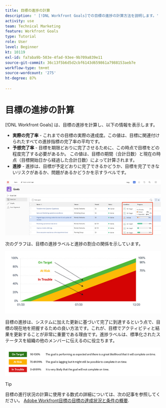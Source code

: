 ```yaml
---
title: 目標の進捗の計算
description: ' [!DNL Workfront Goals]での目標の進捗の計算方法を説明します。'
activity: use
team: Technical Marketing
feature: Workfront Goals
type: Tutorial
role: User
level: Beginner
kt: 10119
exl-id: fa7aba9b-503e-4fad-93ee-9b709a839e11
source-git-commit: 36c13f5b6d5d2cbf6143d659861a7988153aeb7e
workflow-type: tm+mt
source-wordcount: '275'
ht-degree: 87%

---
```


# 目標の進捗の計算

[!DNL Workfront Goals] は、目標の進捗を計算し、以下の情報を表示します。

* **実際の完了率** - これまでの目標の実際の達成度。この値は、目標に関連付けられたすべての進捗指標の完了率の平均です。
* **予想完了率** - 目標を期限どおりに完了させるために、この時点で目標をどの程度完了する必要があるか。 この値は、目標の期間（合計日数）と現在の時点（目標開始日から経過した合計日数）によって計算されます。
* **進捗** - 進捗は、目標が予定どおりに完了できるかどうか、目標を完了できないリスクがあるか、問題があるかどうかを示すラベルです。

![の目標の進捗のスクリーンショット[!DNL Workfront Goals]](assets/13-workfront-goals-percent-complete.png)

次のグラフは、目標の進捗ラベルと進捗の割合の関係を示しています。

![目標の進捗ラベルと進捗率の関係を示すグラフ](assets/14-workfront-goals-progress-statuses.jpeg)

目標の進捗は、システムに加えた更新に基づいて完了に到達するという点で、目標の現在地を把握するための良い方法です。これが、目標でアクティビティと結果を更新することが非常に重要である理由です。進捗ラベルは、標準化されたステータスを組織の他のメンバーに伝えるのに役立ちます。

![ の様々な進捗状況ラベルをカバーしている画像[!DNL Workfront Goals]](assets/15-workfront-goals-progress-bar-code.png)


>[!TIP]
>
>目標の進行状況の計算に使用する数式の詳細については、次の記事を参照してください。 [Adobe Workfront目標の目標の達成状況と条件の概要](https://experienceleague.adobe.com/docs/workfront/using/adobe-workfront-goals/goal-management/calculate-goal-progress.html?lang=en#overview-of-goal-progress-and-threshold).

